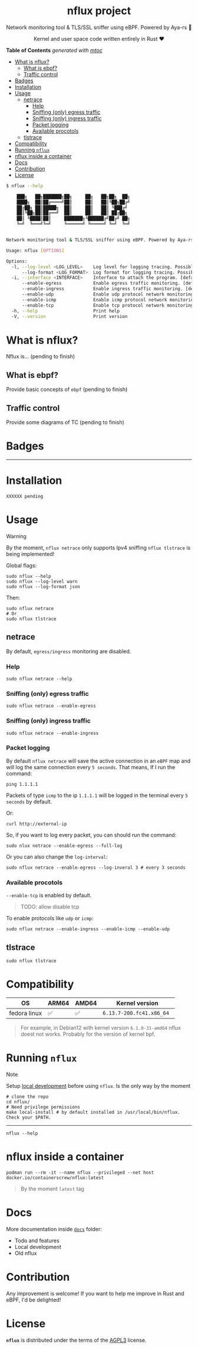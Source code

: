 <p align="center">
    <h1 align="center">nflux project</h1>
    <p align="center">Network monitoring tool & TLS/SSL sniffer using eBPF. Powered by Aya-rs 🐝</p>
    <p align="center">Kernel and user space code written entirely in Rust ❤</p>
</p>

<!-- START OF TOC !DO NOT EDIT THIS CONTENT MANUALLY-->
**Table of Contents**  *generated with [mtoc](https://github.com/containerscrew/mtoc)*
- [What is nflux?](#what-is-nflux)
  - [What is ebpf?](#what-is-ebpf)
  - [Traffic control](#traffic-control)
- [Badges](#badges)
- [Installation](#installation)
- [Usage](#usage)
  - [netrace](#netrace)
    - [Help](#help)
    - [Sniffing (only) egress traffic](#sniffing-only-egress-traffic)
    - [Sniffing (only) ingress traffic](#sniffing-only-ingress-traffic)
    - [Packet logging](#packet-logging)
    - [Available procotols](#available-procotols)
  - [tlstrace](#tlstrace)
- [Compatibility](#compatibility)
- [Running `nflux`](#running-nflux)
- [nflux inside a container](#nflux-inside-a-container)
- [Docs](#docs)
- [Contribution](#contribution)
- [License](#license)
<!-- END OF TOC -->


```bash
$ nflux --help

    ███╗   ██╗███████╗██╗     ██╗   ██╗██╗  ██╗
    ████╗  ██║██╔════╝██║     ██║   ██║╚██╗██╔╝
    ██╔██╗ ██║█████╗  ██║     ██║   ██║ ╚███╔╝
    ██║╚██╗██║██╔══╝  ██║     ██║   ██║ ██╔██╗
    ██║ ╚████║██║     ███████╗╚██████╔╝██╔╝ ██╗
    ╚═╝  ╚═══╝╚═╝     ╚══════╝ ╚═════╝ ╚═╝  ╚═╝


Network monitoring tool & TLS/SSL sniffer using eBPF. Powered by Aya-rs 🐝

Usage: nflux [OPTIONS]

Options:
  -l, --log-level <LOG_LEVEL>    Log level for logging tracing. Possible values: info, warn, trace, debug, error. [default: info]
      --log-format <LOG_FORMAT>  Log format for logging tracing. Possible values: text, json. [default: text]
  -i, --interface <INTERFACE>    Interface to attach the program. [default: proton0]
      --enable-egress            Enable egress traffic monitoring. [default: true]
      --enable-ingress           Enable ingress traffic monitoring. [default: false]
      --enable-udp               Enable udp protocol network monitoring. [default: false]
      --enable-icmp              Enable icmp protocol network monitoring. [default: false]
      --enable-tcp               Enable tcp protocol network monitoring. [default: true]
  -h, --help                     Print help
  -V, --version                  Print version
```


# What is nflux?

Nflux is... (pending to finish)

## What is ebpf?

Provide basic concepts of `ebpf` (pending to finish)

## Traffic control

Provide some diagrams of TC (pending to finish)

# Badges

---

# Installation

```shell
XXXXXX pending
```

# Usage

> [!WARNING]
> By the moment, `nflux netrace` only supports Ipv4 sniffing
> `nflux tlstrace` is being implemented!

Global flags:

```shell
sudo nflux --help
sudo nflux --log-level warn
sudo nflux --log-format json
```

Then:

```shell
sudo nflux netrace
# Or
sudo nflux tlstrace
```

## netrace

By default, `egress/ingress` monitoring are disabled.

### Help

```shell
sudo nflux netrace --help
```

### Sniffing (only) egress traffic

```shell
sudo nflux netrace --enable-egress
```

### Sniffing (only) ingress traffic

```shell
sudo nflux netrace --enable-ingress
```

### Packet logging

By default `nflux netrace` will save the active connection in an `eBPF` map and will log the same connection every `5 seconds`. That means, If I run the command:

```shell
ping 1.1.1.1
```

Packets of type `icmp` to the ip `1.1.1.1` will be logged in the terminal every `5 seconds` by default.

Or:

```shell
curl http://external-ip
```

So, if you want to log every packet, you can should run the command:

```shell
sudo nlux netrace --enable-egress --full-log
```

Or you can also change the `log-interval`:

```shell
sudo nflux netrace --enable-egress --log-inveral 3 # every 3 seconds
```

### Available procotols

`--enable-tcp` is enabled by default.

> TODO: allow disable tcp

To enable protocols like `udp` or `icmp`:

```shell
sudo nflux netrace --enable-ingress --enable-icmp --enable-udp
```

## tlstrace

```shell
sudo nflux tlstrace
```

# Compatibility

|   OS    | ARM64 | AMD64 | Kernel version |
|---------|------|------|------|
| fedora linux   | ✅    | ✅  |`6.13.7-200.fc41.x86_64 ` |

> For example, in Debian12 with kernel version `6.1.0-31-amd64` nflux doest not works. Probably for the version of kernel bpf.


# Running `nflux`

> [!NOTE]
> Setup [local development](./docs/local_dev.md) before using `nflux`. Is the only way by the moment

```shell
# clone the repo
cd nflux/
# Need privilege permissions
make local-install # by default installed in /usr/local/bin/nflux. Check your $PATH.
```
---

```shell
nflux --help
```

# nflux inside a container

```shell
podman run --rm -it --name nflux --privileged --net host docker.io/containerscrew/nflux:latest
```

> By the moment `latest` tag

# Docs

More documentation inside [`docs`](./docs/) folder:

- Todo and features
- Local development
- Old nflux

# Contribution

Any improvement is welcome! If you want to help me improve in Rust and eBPF, I'd be delighted!

# License

**`nflux`** is distributed under the terms of the [AGPL3](./LICENSE) license.
